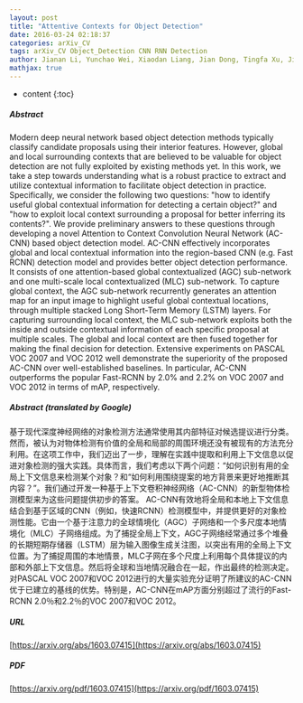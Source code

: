 ```yaml
---
layout: post
title: "Attentive Contexts for Object Detection"
date: 2016-03-24 02:18:37
categories: arXiv_CV
tags: arXiv_CV Object_Detection CNN RNN Detection
author: Jianan Li, Yunchao Wei, Xiaodan Liang, Jian Dong, Tingfa Xu, Jiashi Feng, Shuicheng Yan
mathjax: true
---
```


* content
{:toc}

##### Abstract
Modern deep neural network based object detection methods typically classify candidate proposals using their interior features. However, global and local surrounding contexts that are believed to be valuable for object detection are not fully exploited by existing methods yet. In this work, we take a step towards understanding what is a robust practice to extract and utilize contextual information to facilitate object detection in practice. Specifically, we consider the following two questions: "how to identify useful global contextual information for detecting a certain object?" and "how to exploit local context surrounding a proposal for better inferring its contents?". We provide preliminary answers to these questions through developing a novel Attention to Context Convolution Neural Network (AC-CNN) based object detection model. AC-CNN effectively incorporates global and local contextual information into the region-based CNN (e.g. Fast RCNN) detection model and provides better object detection performance. It consists of one attention-based global contextualized (AGC) sub-network and one multi-scale local contextualized (MLC) sub-network. To capture global context, the AGC sub-network recurrently generates an attention map for an input image to highlight useful global contextual locations, through multiple stacked Long Short-Term Memory (LSTM) layers. For capturing surrounding local context, the MLC sub-network exploits both the inside and outside contextual information of each specific proposal at multiple scales. The global and local context are then fused together for making the final decision for detection. Extensive experiments on PASCAL VOC 2007 and VOC 2012 well demonstrate the superiority of the proposed AC-CNN over well-established baselines. In particular, AC-CNN outperforms the popular Fast-RCNN by 2.0% and 2.2% on VOC 2007 and VOC 2012 in terms of mAP, respectively.

##### Abstract (translated by Google)
基于现代深度神经网络的对象检测方法通常使用其内部特征对候选提议进行分类。然而，被认为对物体检测有价值的全局和局部的周围环境还没有被现有的方法充分利用。在这项工作中，我们迈出了一步，理解在实践中提取和利用上下文信息以促进对象检测的强大实践。具体而言，我们考虑以下两个问题：“如何识别有用的全局上下文信息来检测某个对象？和“如何利用围绕提案的地方背景来更好地推断其内容？”。我们通过开发一种基于上下文卷积神经网络（AC-CNN）的新型物体检测模型来为这些问题提供初步的答案。 AC-CNN有效地将全局和本地上下文信息结合到基于区域的CNN（例如，快速RCNN）检测模型中，并提供更好的对象检测性能。它由一个基于注意力的全球情境化（AGC）子网络和一个多尺度本地情境化（MLC）子网络组成。为了捕捉全局上下文，AGC子网络经常通过多个堆叠的长期短期存储器（LSTM）层为输入图像生成关注图，以突出有用的全局上下文位置。为了捕捉周围的本地情景，MLC子网在多个尺度上利用每个具体提议的内部和外部上下文信息。然后将全球和当地情况融合在一起，作出最终的检测决定。对PASCAL VOC 2007和VOC 2012进行的大量实验充分证明了所建议的AC-CNN优于已建立的基线的优势。特别是，AC-CNN在mAP方面分别超过了流行的Fast-RCNN 2.0％和2.2％的VOC 2007和VOC 2012。

##### URL
[https://arxiv.org/abs/1603.07415](https://arxiv.org/abs/1603.07415)

##### PDF
[https://arxiv.org/pdf/1603.07415](https://arxiv.org/pdf/1603.07415)

